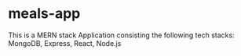 # meals-app
This is a MERN stack Application consisting the following tech stacks: MongoDB, Express, React, Node.js
